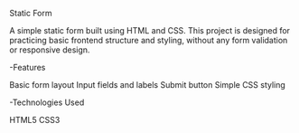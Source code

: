 Static Form

A simple static form built using HTML and CSS. This project is designed for practicing basic frontend structure and styling, without any form validation or responsive design.

-Features

Basic form layout
Input fields and labels
Submit button
Simple CSS styling

-Technologies Used

HTML5
CSS3
